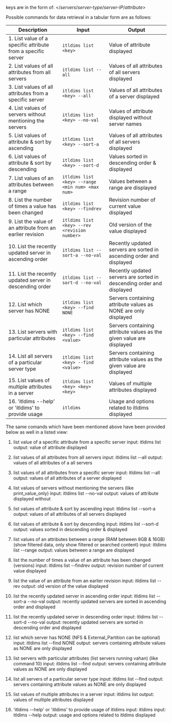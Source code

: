 keys are in the form of: </*servers*/*server-type*/*server-IP*/*attribute*>

Possible commands for data retrieval in a tabular form are as follows:

| Description                                                 | Input                                    | Output                                         |
|----------------------------------------------------------|------------------------------------------|-------------------------------------------------|
| 1. List value of a specific attribute from a specific server | `itldims list <key>`                      | Value of attribute displayed                   |
| 2. List values of all attributes from all servers         | `itldims list --all`                     | Values of all attributes of all servers displayed   |
| 3. List values of all attributes from a specific server    | `itldims list <key> --all`                | Values of all attributes of a server displayed       |
| 4. List values of servers without mentioning the servers  | `itldims list <key> --no-val`            | Values of attribute displayed without server names   |
| 5. List values of attribute & sort by ascending           | `itldims list <key> --sort-a`            | Values of all attributes of all servers displayed   |
| 6. List values of attribute & sort by descending          | `itldims list <key> --sort-d`            | Values sorted in descending order & displayed         |
| 7. List values of an attributes between a range           | `itldims list <key> --range <min num> <max num>` | Values between a range are displayed                   |
| 8. List the number of times a value has been changed      | `itldims list <key> --findrev`           | Revision number of current value displayed             |
| 9. List the value of an attribute from an earlier revision | `itldims list <key> --rev <revision number>` | Old version of the value displayed                   |
| 10. List the recently updated server in ascending order  | `itldims list --sort-a --no-val`        | Recently updated servers are sorted in ascending order and displayed |
| 11. List the recently updated server in descending order | `itldims list --sort-d --no-val`        | Recently updated servers are sorted in descending order and displayed |
| 12. List which server has NONE                           | `itldims list <key> --find NONE`        | Servers containing attribute values as NONE are only displayed |
| 13. List servers with particular attributes              | `itldims list <key> --find <value>`     | Servers containing attribute values as the given value are displayed |
| 14. List all servers of a particular server type          | `itldims list <key> --find <value>`     | Servers containing attribute values as the given value are displayed |
| 15. List values of multiple attributes in a server        | `itldims list <key> <key> <key>`        | Values of multiple attributes displayed             |
| 16. 'itldims --help' or 'itldims' to provide usage        | `itldims`                               | Usage and options related to itldims displayed    |

The same comands which have been mentioned above have been provided below as well in a listed view:
1. list value of a specific attribute from a specific server
input: itldims list <key>
output: value of attribute displayed

2. list values of all attributes from all servers
input: itldims list --all
output: values of all attributes of a all servers

3. list values of all attributes from a specific server
input: itldims list <key> --all
output: values of all attributes of a server displayed

4. list values of servers without mentioning the servers (like print_value_only)
input: itldims list <key> --no-val
output: values of attribute displayed without 

5. list values of attribute & sort by ascending
input: itldims list <key> --sort-a
output: values of all attributes of all servers displayed

6. list values of attribute & sort by descending
input: itldims list <key> --sort-d
output: values sorted in descending order & displayed

7. list values of an attributes between a range (RAM between 8GB & 16GB) (show filtered data, only show filtered or searched content)
input: itldims list <key> --range <min num> <max num>
output: values between a range are displayed

8. list the number of times a value of an attribute has been changed (versions)
input: itldims list <key> --findrev
output: revision number of current value displayed

9. list the value of an attribute from an earlier revision
input: itldims list <key> --rev <revision number>
output: old version of the value displayed

10. list the recently updated server in ascending order
input: itldims list --sort-a --no-val
output: recently updated servers are sorted in ascending order and displayed

11. list the recently updated server in descending order
input: itldims list --sort-d --no-val
output: recently updated servers are sorted in descending order and displayed

12. list which server has NONE (NFS & External_Partition can be optional)
input: itldims list <key> --find NONE
output: servers containing attribute values as NONE are only displayed

13. list servers with particular attributes (list servers running vahan) (like command 10)
input: itldims list <key> --find <value>
output: servers containing attribute values as NONE are only displayed

14. list all servers of a particular server type 
input: itldims list <key> --find <value>
output: servers containing attribute values as NONE are only displayed

15. list values of multiple attributes in a server
input: itldims list <key> <key> <key>
output: values of multiple attributes displayed

16. 'itldims --help' or 'itldims' to provide usage of itldims
input: itldims
input: itldims --help 
output: usage and options related to itldims displayed
